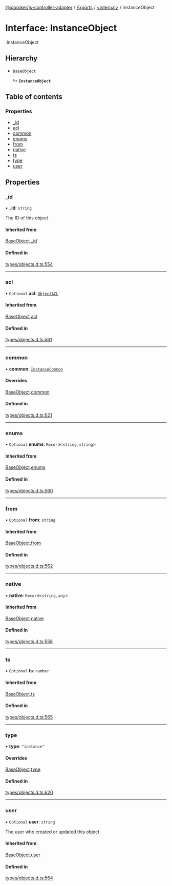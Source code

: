 [@iobroker/js-controller-adapter](../README.md) / [Exports](../modules.md) / [<internal\>](../modules/internal_.md) / InstanceObject

# Interface: InstanceObject

[<internal>](../modules/internal_.md).InstanceObject

## Hierarchy

- [`BaseObject`](internal_.BaseObject.md)

  ↳ **`InstanceObject`**

## Table of contents

### Properties

- [\_id](internal_.InstanceObject.md#_id)
- [acl](internal_.InstanceObject.md#acl)
- [common](internal_.InstanceObject.md#common)
- [enums](internal_.InstanceObject.md#enums)
- [from](internal_.InstanceObject.md#from)
- [native](internal_.InstanceObject.md#native)
- [ts](internal_.InstanceObject.md#ts)
- [type](internal_.InstanceObject.md#type)
- [user](internal_.InstanceObject.md#user)

## Properties

### \_id

• **\_id**: `string`

The ID of this object

#### Inherited from

[BaseObject](internal_.BaseObject.md).[_id](internal_.BaseObject.md#_id)

#### Defined in

[types/objects.d.ts:554](https://github.com/ioBroker/ioBroker.js-controller/blob/9c08dda8/packages/types/objects.d.ts#L554)

___

### acl

• `Optional` **acl**: [`ObjectACL`](internal_.ObjectACL.md)

#### Inherited from

[BaseObject](internal_.BaseObject.md).[acl](internal_.BaseObject.md#acl)

#### Defined in

[types/objects.d.ts:561](https://github.com/ioBroker/ioBroker.js-controller/blob/9c08dda8/packages/types/objects.d.ts#L561)

___

### common

• **common**: [`InstanceCommon`](internal_.InstanceCommon.md)

#### Overrides

[BaseObject](internal_.BaseObject.md).[common](internal_.BaseObject.md#common)

#### Defined in

[types/objects.d.ts:621](https://github.com/ioBroker/ioBroker.js-controller/blob/9c08dda8/packages/types/objects.d.ts#L621)

___

### enums

• `Optional` **enums**: `Record`<`string`, `string`\>

#### Inherited from

[BaseObject](internal_.BaseObject.md).[enums](internal_.BaseObject.md#enums)

#### Defined in

[types/objects.d.ts:560](https://github.com/ioBroker/ioBroker.js-controller/blob/9c08dda8/packages/types/objects.d.ts#L560)

___

### from

• `Optional` **from**: `string`

#### Inherited from

[BaseObject](internal_.BaseObject.md).[from](internal_.BaseObject.md#from)

#### Defined in

[types/objects.d.ts:562](https://github.com/ioBroker/ioBroker.js-controller/blob/9c08dda8/packages/types/objects.d.ts#L562)

___

### native

• **native**: `Record`<`string`, `any`\>

#### Inherited from

[BaseObject](internal_.BaseObject.md).[native](internal_.BaseObject.md#native)

#### Defined in

[types/objects.d.ts:558](https://github.com/ioBroker/ioBroker.js-controller/blob/9c08dda8/packages/types/objects.d.ts#L558)

___

### ts

• `Optional` **ts**: `number`

#### Inherited from

[BaseObject](internal_.BaseObject.md).[ts](internal_.BaseObject.md#ts)

#### Defined in

[types/objects.d.ts:565](https://github.com/ioBroker/ioBroker.js-controller/blob/9c08dda8/packages/types/objects.d.ts#L565)

___

### type

• **type**: ``"instance"``

#### Overrides

[BaseObject](internal_.BaseObject.md).[type](internal_.BaseObject.md#type)

#### Defined in

[types/objects.d.ts:620](https://github.com/ioBroker/ioBroker.js-controller/blob/9c08dda8/packages/types/objects.d.ts#L620)

___

### user

• `Optional` **user**: `string`

The user who created or updated this object

#### Inherited from

[BaseObject](internal_.BaseObject.md).[user](internal_.BaseObject.md#user)

#### Defined in

[types/objects.d.ts:564](https://github.com/ioBroker/ioBroker.js-controller/blob/9c08dda8/packages/types/objects.d.ts#L564)
